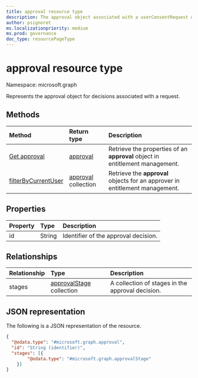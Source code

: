 ```yaml
---
title: approval resource type
description: The approval object associated with a userConsentRequest or an accessPackageAssignmentRequest.
author: psignoret
ms.localizationpriority: medium
ms.prod: governance
doc_type: resourcePageType
---
```


# approval resource type

Namespace: microsoft.graph

Represents the approval object for decisions associated with a request.

## Methods

| Method                                                        | Return type                        | Description                                                                  |
| :------------------------------------------------------------ | :--------------------------------- | :--------------------------------------------------------------------------- |
| [Get approval](../api/approval-get.md)                        | [approval](approval.md)            | Retrieve the properties of an **approval** object in entitlement management. |
| [filterByCurrentUser](../api/approval-filterbycurrentuser.md) | [approval](approval.md) collection | Retrieve the **approval** objects for an approver in entitlement management. |

## Properties

| Property | Type   | Description                          |
| :------- | :----- | :----------------------------------- |
| id       | String | Identifier of the approval decision. |

## Relationships

| Relationship | Type                                                      | Description                                      |
| :----------- | :-------------------------------------------------------- | :----------------------------------------------- |
| stages       | [approvalStage](../resources/approvalstage.md) collection | A collection of stages in the approval decision. |

## JSON representation

The following is a JSON representation of the resource.

<!-- {
  "blockType": "resource",
  "keyProperty": "id",
  "@odata.type": "microsoft.graph.approval",
  "openType": false
}
-->

```json
{
  "@odata.type": "#microsoft.graph.approval",
  "id": "String (identifier)",
  "stages": [{
        "@odata.type": "#microsoft.graph.approvalStage"
    }]
}
```
